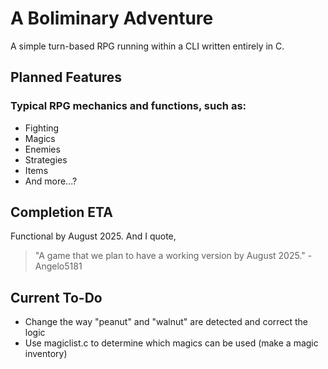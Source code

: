 # A Boliminary Adventure
A simple turn-based RPG running within a CLI written entirely in C.

## Planned Features
### Typical RPG mechanics and functions, such as:
- Fighting
- Magics
- Enemies
- Strategies
- Items
- And more...?

## Completion ETA 
Functional by August 2025.
And I quote,

> "A game that we plan to have a working version by August 2025."
\- Angelo5181 

## Current To-Do
- Change the way "peanut" and "walnut" are detected and correct the logic
- Use magiclist.c to determine which magics can be used (make a magic inventory)